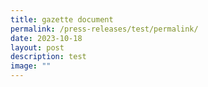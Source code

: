 ```yaml
---
title: gazette document
permalink: /press-releases/test/permalink/
date: 2023-10-18
layout: post
description: test
image: ""
---
```

